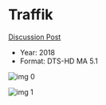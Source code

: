 # Traffik

[Discussion Post](https://www.avsforum.com/threads/bass-eq-for-filtered-movies.2995212/post-56734470)

* Year: 2018
* Format: DTS-HD MA 5.1

![img 0](https://fanart.tv/fanart/movies/473149/moviethumb/traffik-5b445becc7bcd.jpg)

![img 1](https://i.imgur.com/njTv7TN.png)

